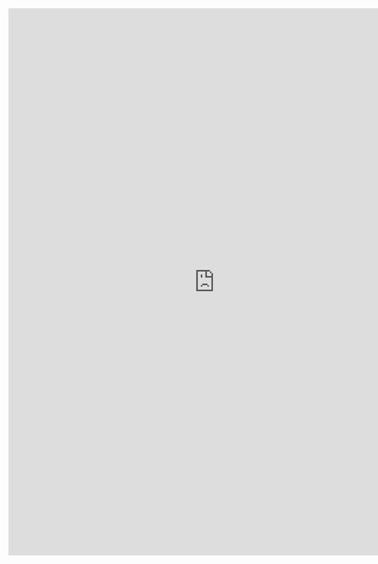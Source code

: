 <iframe src="https://docs.google.com/presentation/d/e/2PACX-1vSfq4QKsQWnXPddxoK7MrdgCV03I_-NDTv1dWw3c7VsbAUjhJOUbnmflshUIkNFDUw0g4J-UL4wD2Ch/embed?start=false&loop=false&delayms=3000" frameborder="0" width="816" height="1085" allowfullscreen="true" mozallowfullscreen="true" webkitallowfullscreen="true"></iframe>
